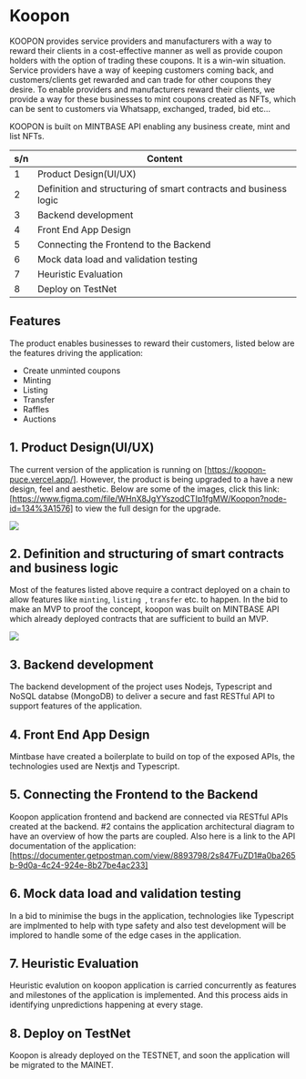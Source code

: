 # Koopon


KOOPON provides service providers and manufacturers with a way to reward their clients in a cost-effective manner as well as provide coupon holders with the option of trading these coupons. It is a win-win situation. Service providers have a way of keeping customers coming back, and customers/clients get rewarded and can trade for other coupons they desire.
To enable providers and manufacturers reward their clients, we provide a way for these businesses to mint coupons created as NFTs, which can be sent to customers via Whatsapp, exchanged, traded, bid etc...

KOOPON is built on MINTBASE API enabling any business create, mint and list NFTs.




| s/n | Content |
| ------ | ------ |
|1| Product Design(UI/UX) 
|2| Definition and structuring of smart contracts and business logic 
|3| Backend development 
|4| Front End App Design 
|5| Connecting the Frontend to the Backend 
|6| Mock data load and validation testing 
|7| Heuristic Evaluation 
|8| Deploy on TestNet 

## Features
The product enables businesses to reward their customers, listed below are the features driving the application:
- Create unminted coupons
- Minting 
- Listing
- Transfer
- Raffles
- Auctions



## 1. Product Design(UI/UX)
The current version of the application is running on [https://koopon-puce.vercel.app/]. However, the product is being upgraded to a have a new design, feel and aesthetic. Below are some of the images, click this link: [https://www.figma.com/file/WHnX8JgYYszodCTIp1fgMW/Koopon?node-id=134%3A1576] to view the full design for the upgrade.

<img src="https://res.cloudinary.com/gosa-2013/image/upload/v1666093167/Desktop_-_2_tmz9jw.png" />


## 2. Definition and structuring of smart contracts and business logic 
Most of the features listed above require a contract deployed on a chain to allow features like `minting`, `listing `, `transfer` etc. to happen. In the bid to make an MVP to proof the concept, koopon was built on MINTBASE API which already deployed contracts that are sufficient to build an MVP.


<img src="https://res.cloudinary.com/gosa-2013/image/upload/v1666092048/KOOPON_pjmekq.jpg" />


## 3. Backend development 
The backend development of the project uses Nodejs, Typescript and NoSQL databse (MongoDB) to deliver a secure and fast RESTful API to support features of the application.



## 4. Front End App Design
Mintbase have created a boilerplate to build on top of the exposed APIs, the technologies used are Nextjs  and Typescript.

## 5. Connecting the Frontend to the Backend 
Koopon application frontend and backend are connected via RESTful APIs created at the backend. #2 contains the application architectural diagram to have an overview of how the parts are coupled. Also here is a link to the API documentation of the application: [https://documenter.getpostman.com/view/8893798/2s847FuZD1#a0ba265b-9d0a-4c24-924e-8b27be4ac233]




## 6. Mock data load and validation testing
In a bid to minimise the bugs in the application, technologies like Typescript are implmented to help with type safety and also test development will be implored to handle some of the edge cases in the application.


## 7. Heuristic Evaluation
Heuristic evalution on koopon application is carried concurrently as features and milestones of the application is implemented. And this process aids in identifying unpredictions happening at every stage.

## 8. Deploy on TestNet
Koopon is already deployed on the TESTNET, and soon the application will be migrated to the MAINET.